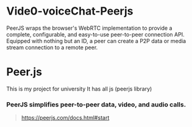 # Vide0-voiceChat-Peerjs
PeerJS wraps the browser's WebRTC implementation to provide a complete, configurable, and easy-to-use peer-to-peer connection API. Equipped with nothing but an ID, a peer can create a P2P data or media stream connection to a remote peer.

<h1> Peer.js </h1>
This is my project for university  
It has all js (peerjs library)


### PeerJS simplifies peer-to-peer data, video, and audio calls.
 
 
 > https://peerjs.com/docs.html#start
